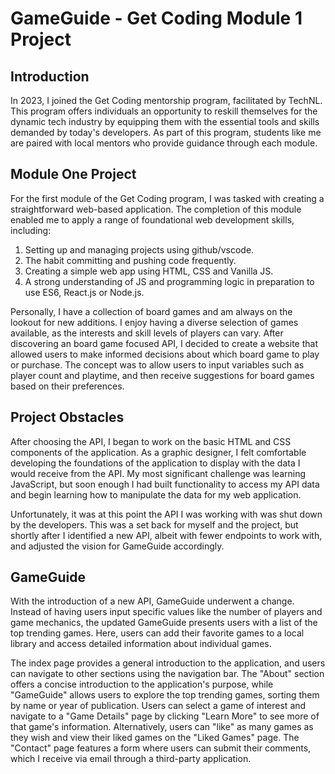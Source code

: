 # GameGuide - Get Coding Module 1 Project

## Introduction

In 2023, I joined the Get Coding mentorship program, facilitated by TechNL. This program offers individuals an opportunity to reskill themselves for the dynamic tech industry by equipping them with the essential tools and skills demanded by today's developers. As part of this program, students like me are paired with local mentors who provide guidance through each module.

## Module One Project

For the first module of the Get Coding program, I was tasked with creating a straightforward web-based application. The completion of this module enabled me to apply a range of foundational web development skills, including:

1. Setting up and managing projects using github/vscode.
2. The habit committing and pushing code frequently.
3. Creating a simple web app using HTML, CSS and Vanilla JS.
4. A strong understanding of JS and programming logic in preparation to use ES6, React.js or Node.js.

Personally, I have a collection of board games and am always on the lookout for new additions. I enjoy having a diverse selection of games available, as the interests and skill levels of players can vary. After discovering an board game focused API, I decided to create a website that allowed users to make informed decisions about which board game to play or purchase. The concept was to allow users to input variables such as player count and playtime, and then receive suggestions for board games based on their preferences.


## Project Obstacles

After choosing the API, I began to work on the basic HTML and CSS components of the application. As a graphic designer, I felt comfortable developing the foundations of the application to display with the data I would receive from the API. My most significant challenge was learning JavaScript, but soon enough I had built functionality to access my API data and begin learning how to manipulate the data for my web application.

Unfortunately, it was at this point the API I was working with was shut down by the developers. This was a set back for myself and the project, but shortly after I identified a new API, albeit with fewer endpoints to work with, and adjusted the vision for GameGuide accordingly.

## GameGuide

With the introduction of a new API, GameGuide underwent a change. Instead of having users input specific values like the number of players and game mechanics, the updated GameGuide presents users with a list of the top trending games. Here, users can add their favorite games to a local library and access detailed information about individual games.

The index page provides a general introduction to the application, and users can navigate to other sections using the navigation bar. The "About" section offers a concise introduction to the application's purpose, while "GameGuide" allows users to explore the top trending games, sorting them by name or year of publication. Users can select a game of interest and navigate to a "Game Details" page by clicking "Learn More" to see more of that game's information. Alternatively, users can "like" as many games as they wish and view their liked games on the "Liked Games" page. The "Contact" page features a form where users can submit their comments, which I receive via email through a third-party application.
